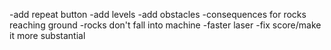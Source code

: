 -add repeat button
-add levels
-add obstacles
-consequences for rocks reaching ground
-rocks don't fall into machine
-faster laser
-fix score/make it more substantial
